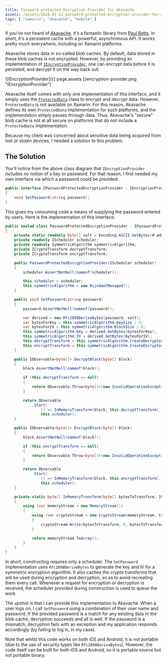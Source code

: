 ```yaml
---
title: Password-protected Encryption Provider for Akavache
assets: /assets/2016-01-12-password-protected-encryption-provider-for-akavache/
tags: [ "xamarin", "akavache", "mobile" ]
---
```

If you've not heard of [Akavache](https://github.com/akavache/Akavache), it's a fantastic library from [Paul Betts](https://github.com/paulcbetts). In short, it's a persistent cache with a powerful, asynchronous API. It works pretty much everywhere, including on Xamarin platforms.

Akavache stores data in so-called blob caches. By default, data stored in these blob caches is not encrypted. However, by providing an implementation of [`IEncryptionProvider`](https://github.com/akavache/Akavache/blob/master/Akavache/Portable/IEncryptionProvider.cs), one can encrypt data before it is persisted, and decrypt it on the way back out:

![IEncryptionProvider]({{ page.assets }}encryption-provider.png "IEncryptionProvider")

Akavache itself comes with only one implementation of this interface, and it simply uses the [`ProtectedData`](https://msdn.microsoft.com/en-us/library/system.security.cryptography.protecteddata.aspx) class to encrypt and decrypt data. However, `ProtectedData` is not available on Xamarin. For this reason, Akavache defines its own `ProtectedData` implementation for such platforms, and the implementation simply passes through data. Thus, Akavache's "secure" blob cache is not at all secure on platforms that do not include a `ProtectedData` implementation.

Because my client was concerned about sensitive data being acquired from lost or stolen devices, I needed a solution to this problem.

## The Solution

You'll notice from the above class diagram that `IEncryptionProvider` includes no notion of a key or password. For that reason, I first needed my own interface via which a password could be provided:

```csharp
public interface IPasswordProtectedEncryptionProvider : IEncryptionProvider
{
    void SetPassword(string password);
}
```

This gives my consuming code a means of supplying the password entered by users. Here is the implementation of this interface:

```csharp
public sealed class PasswordProtectedEncryptionProvider : IPasswordProtectedEncryptionProvider
{
    private static readonly byte[] salt = Encoding.ASCII.GetBytes(# add a random, 16 character string here #);
    private readonly IScheduler scheduler;
    private readonly SymmetricAlgorithm symmetricAlgorithm;
    private ICryptoTransform decryptTransform;
    private ICryptoTransform encryptTransform;

    public PasswordProtectedEncryptionProvider(IScheduler scheduler)
    {
        scheduler.AssertNotNull(nameof(scheduler));

        this.scheduler = scheduler;
        this.symmetricAlgorithm = new RijndaelManaged();
    }

    public void SetPassword(string password)
    {
        password.AssertNotNull(nameof(password));

        var derived = new Rfc2898DeriveBytes(password, salt);
        var bytesForKey = this.symmetricAlgorithm.KeySize / 8;
        var bytesForIV = this.symmetricAlgorithm.BlockSize / 8;
        this.symmetricAlgorithm.Key = derived.GetBytes(bytesForKey);
        this.symmetricAlgorithm.IV = derived.GetBytes(bytesForIV);
        this.decryptTransform = this.symmetricAlgorithm.CreateDecryptor(this.symmetricAlgorithm.Key, this.symmetricAlgorithm.IV);
        this.encryptTransform = this.symmetricAlgorithm.CreateEncryptor(this.symmetricAlgorithm.Key, this.symmetricAlgorithm.IV);
    }

    public IObservable<byte[]> DecryptBlock(byte[] block)
    {
        block.AssertNotNull(nameof(block));

        if (this.decryptTransform == null)
        {
            return Observable.Throw<byte[]>(new InvalidOperationException("You must call SetPassword first."));
        }

        return Observable
            .Start(
                () => InMemoryTransform(block, this.decryptTransform),
                this.scheduler);
    }

    public IObservable<byte[]> EncryptBlock(byte[] block)
    {
        block.AssertNotNull(nameof(block));

        if (this.encryptTransform == null)
        {
            return Observable.Throw<byte[]>(new InvalidOperationException("You must call SetPassword first."));
        }

        return Observable
            .Start(
                () => InMemoryTransform(block, this.encryptTransform),
                this.scheduler);
    }

    private static byte[] InMemoryTransform(byte[] bytesToTransform, ICryptoTransform transform)
    {
        using (var memoryStream = new MemoryStream())
        {
            using (var cryptoStream = new CryptoStream(memoryStream, transform, CryptoStreamMode.Write))
            {
                cryptoStream.Write(bytesToTransform, 0, bytesToTransform.Length);
            }

            return memoryStream.ToArray();
        }
    }
}
```

In short, constructing requires only a scheduler. The `SetPassword` implementation uses `Rfc2898DeriveBytes` to generate the key and IV for a symmetric encryption algorithm. It also caches the crypto transforms that will be used during encryption and decryption, so as to avoid recreating them every call. Whenever a request for encryption or decryption is received, the scheduler provided during construction is used to queue the work.

The upshot is that I can provide this implementation to Akavache. When a user logs on, I call `SetPassword` using a combination of their user name and password. If the provided password is a match for any existing data in the blob cache, decryption succeeds and all is well. If the password is a mismatch, decryption fails with an exception and my application responds accordingly (by failing to log in, in my case). 

Note that whilst this code works on both iOS and Android, it is not portable (due to the use of security types like `Rfc2898DeriveBytes`). However, the code itself can be built for both iOS and Android, so it is portable source but not portable binary.